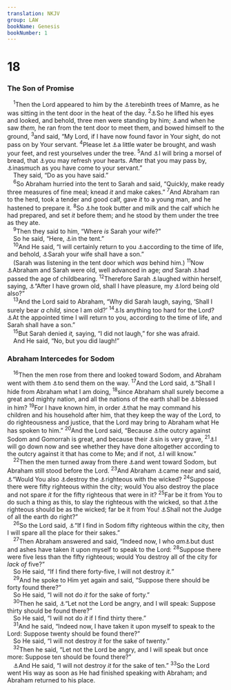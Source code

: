 ```yaml
---
translation: NKJV
group: LAW
bookName: Genesis 
bookNumber: 1
---
```


<div class="title"><h1>18</h1><h3>The Son of Promise</h3></div>
<span class="verse sa_18_1"> <sup>1</sup>Then the Lord appeared to him by the <a data-toggle="tooltip" data-placement="bottom" title="Gen. 13:18; 14:13">⚓</a>terebinth trees of Mamre, as he was sitting in the tent door in the heat of the day. </span>
<span class="verse sa_18_2"><sup>2</sup><a data-toggle="tooltip" data-placement="bottom" title="Gen. 18:16, 22; 32:24; Josh. 5:13; Judg. 13:6–11; Heb. 13:2">⚓</a>So he lifted his eyes and looked, and behold, three men were standing by him; <a data-toggle="tooltip" data-placement="bottom" title="Gen. 19:1; 1 Pet. 4:9">⚓</a>and when he saw <i>them,</i> he ran from the tent door to meet them, and bowed himself to the ground, </span>
<span class="verse sa_18_3"><sup>3</sup>and said, “My Lord, if I have now found favor in Your sight, do not pass on by Your servant. </span>
<span class="verse sa_18_4"><sup>4</sup>Please let <a data-toggle="tooltip" data-placement="bottom" title="Gen. 19:2; 24:32; 43:24">⚓</a>a little water be brought, and wash your feet, and rest yourselves under the tree. </span>
<span class="verse sa_18_5"><sup>5</sup>And <a data-toggle="tooltip" data-placement="bottom" title="Judg. 6:18, 19; 13:15, 16">⚓</a>I will bring a morsel of bread, that <a data-toggle="tooltip" data-placement="bottom" title="Judg. 19:5; Ps. 104:15">⚓</a>you may refresh your hearts. After that you may pass by, <a data-toggle="tooltip" data-placement="bottom" title="Gen. 19:8; 33:10">⚓</a>inasmuch as you have come to your servant.”<br/> They said, “Do as you have said.”<br/></span>
<span class="verse sa_18_6"> <sup>6</sup>So Abraham hurried into the tent to Sarah and said, “Quickly, make ready three measures of fine meal; knead <i>it</i> and make cakes.” </span>
<span class="verse sa_18_7"><sup>7</sup>And Abraham ran to the herd, took a tender and good calf, gave <i>it</i> to a young man, and he hastened to prepare it. </span>
<span class="verse sa_18_8"><sup>8</sup>So <a data-toggle="tooltip" data-placement="bottom" title="Gen. 19:3">⚓</a>he took butter and milk and the calf which he had prepared, and set <i>it</i> before them; and he stood by them under the tree as they ate.<br/></span>
<span class="verse sa_18_9"> <sup>9</sup>Then they said to him, “Where <i>is</i> Sarah your wife?”<br/> So he said, “Here, <a data-toggle="tooltip" data-placement="bottom" title="Gen. 24:67">⚓</a>in the tent.”<br/></span>
<span class="verse sa_18_10"> <sup>10</sup>And He said, “I will certainly return to you <a data-toggle="tooltip" data-placement="bottom" title="2 Kin. 4:16">⚓</a>according to the time of life, and behold, <a data-toggle="tooltip" data-placement="bottom" title="Gen. 17:19, 21; 21:2; Rom. 9:9">⚓</a>Sarah your wife shall have a son.”<br/> (Sarah was listening in the tent door which <i>was</i> behind him.) </span>
<span class="verse sa_18_11"><sup>11</sup>Now <a data-toggle="tooltip" data-placement="bottom" title="Gen. 17:17; Luke 1:18; Rom. 4:19; Heb. 11:11, 12, 19">⚓</a>Abraham and Sarah were old, well advanced in age; <i>and</i> Sarah <a data-toggle="tooltip" data-placement="bottom" title="Gen. 31:35">⚓</a>had passed the age of childbearing. </span>
<span class="verse sa_18_12"><sup>12</sup>Therefore Sarah <a data-toggle="tooltip" data-placement="bottom" title="Gen. 17:17">⚓</a>laughed within herself, saying, <a data-toggle="tooltip" data-placement="bottom" title="Luke 1:18">⚓</a>“After I have grown old, shall I have pleasure, my <a data-toggle="tooltip" data-placement="bottom" title="1 Pet. 3:6">⚓</a>lord being old also?”<br/></span>
<span class="verse sa_18_13"> <sup>13</sup>And the Lord said to Abraham, “Why did Sarah laugh, saying, ‘Shall I surely bear <i>a</i> <i>child,</i> since I am old?’ </span>
<span class="verse sa_18_14"><sup>14</sup><a data-toggle="tooltip" data-placement="bottom" title="Num. 11:23; Jer. 32:17; Zech. 8:6; Matt. 3:9; 19:26; Luke 1:37; Rom. 4:21">⚓</a>Is anything too hard for the Lord? <a data-toggle="tooltip" data-placement="bottom" title="Gen. 17:21; 18:10; 2 Kin. 4:16">⚓</a>At the appointed time I will return to you, according to the time of life, and Sarah shall have a son.”<br/></span>
<span class="verse sa_18_15"> <sup>15</sup>But Sarah denied <i>it,</i> saying, “I did not laugh,” for she was afraid.<br/> And He said, “No, but you did laugh!”<br/></span>
<div class="title"><h3>Abraham Intercedes for Sodom</h3></div>
<span class="verse sa_18_16"> <sup>16</sup>Then the men rose from there and looked toward Sodom, and Abraham went with them <a data-toggle="tooltip" data-placement="bottom" title="Acts 15:3; Rom. 15:24">⚓</a>to send them on the way. </span>
<span class="verse sa_18_17"><sup>17</sup>And the Lord said, <a data-toggle="tooltip" data-placement="bottom" title="Gen. 18:22, 26, 33; Ps. 25:14; Amos 3:7; (John 15:15)">⚓</a>“Shall I hide from Abraham what I am doing, </span>
<span class="verse sa_18_18"><sup>18</sup>since Abraham shall surely become a great and mighty nation, and all the nations of the earth shall be <a data-toggle="tooltip" data-placement="bottom" title="(Gen. 12:3; 22:18); Matt. 1:1; Luke 3:34; (Acts 3:25, 26; Gal. 3:8)">⚓</a>blessed in him? </span>
<span class="verse sa_18_19"><sup>19</sup>For I have known him, in order <a data-toggle="tooltip" data-placement="bottom" title="(Deut. 4:9, 10; 6:6, 7)">⚓</a>that he may command his children and his household after him, that they keep the way of the Lord, to do righteousness and justice, that the Lord may bring to Abraham what He has spoken to him.” </span>
<span class="verse sa_18_20"><sup>20</sup>And the Lord said, “Because <a data-toggle="tooltip" data-placement="bottom" title="Gen. 4:10; 19:13; Ezek. 16:49, 50">⚓</a>the outcry against Sodom and Gomorrah is great, and because their <a data-toggle="tooltip" data-placement="bottom" title="Gen. 13:13">⚓</a>sin is very grave, </span>
<span class="verse sa_18_21"><sup>21</sup><a data-toggle="tooltip" data-placement="bottom" title="Gen. 11:5; Ex. 3:8; Ps. 14:2">⚓</a>I will go down now and see whether they have done altogether according to the outcry against it that has come to Me; and if not, <a data-toggle="tooltip" data-placement="bottom" title="Deut. 8:2; 13:3; Josh. 22:22; Luke 16:15; 2 Cor. 11:11">⚓</a>I will know.”<br/></span>
<span class="verse sa_18_22"> <sup>22</sup>Then the men turned away from there <a data-toggle="tooltip" data-placement="bottom" title="Gen. 18:16; 19:1">⚓</a>and went toward Sodom, but Abraham still stood before the Lord. </span>
<span class="verse sa_18_23"><sup>23</sup>And Abraham <a data-toggle="tooltip" data-placement="bottom" title="(Heb. 10:22)">⚓</a>came near and said, <a data-toggle="tooltip" data-placement="bottom" title="Ex. 23:7; Num. 16:22; 2 Sam. 24:17; Ps. 11:4–7">⚓</a>“Would You also <a data-toggle="tooltip" data-placement="bottom" title="Job 9:22">⚓</a>destroy the <a data-toggle="tooltip" data-placement="bottom" title="Gen. 20:4">⚓</a>righteous with the wicked? </span>
<span class="verse sa_18_24"><sup>24</sup>Suppose there were fifty righteous within the city; would You also destroy the place and not spare <i>it</i> for the fifty righteous that were in it? </span>
<span class="verse sa_18_25"><sup>25</sup>Far be it from You to do such a thing as this, to slay the righteous with the wicked, so that <a data-toggle="tooltip" data-placement="bottom" title="Job 8:20; Is. 3:10, 11">⚓</a>the righteous should be as the wicked; far be it from You! <a data-toggle="tooltip" data-placement="bottom" title="Deut. 1:16, 17; 32:4; Job 8:3, 20; 34:17; Ps. 58:11; 94:2; Is. 3:10, 11; Rom. 3:5, 6">⚓</a>Shall not the Judge of all the earth do right?”<br/></span>
<span class="verse sa_18_26"> <sup>26</sup>So the Lord said, <a data-toggle="tooltip" data-placement="bottom" title="Jer. 5:1; Ezek. 22:30">⚓</a>“If I find in Sodom fifty righteous within the city, then I will spare all the place for their sakes.”<br/></span>
<span class="verse sa_18_27"> <sup>27</sup>Then Abraham answered and said, “Indeed now, I who <i>am</i><a data-toggle="tooltip" data-placement="bottom" title="(Gen. 3:19); Job 4:19; 30:19; 42:6; (1 Cor. 15:47, 48)">⚓</a>but dust and ashes have taken it upon myself to speak to the Lord: </span>
<span class="verse sa_18_28"><sup>28</sup>Suppose there were five less than the fifty righteous; would You destroy all of the city for <i>lack</i> <i>of</i> five?”<br/> So He said, “If I find there forty-five, I will not destroy <i>it.</i>”<br/></span>
<span class="verse sa_18_29"> <sup>29</sup>And he spoke to Him yet again and said, “Suppose there should be forty found there?”<br/> So He said, “I will not do <i>it</i> for the sake of forty.”<br/></span>
<span class="verse sa_18_30"> <sup>30</sup>Then he said, <a data-toggle="tooltip" data-placement="bottom" title="Judg. 6:39">⚓</a>“Let not the Lord be angry, and I will speak: Suppose thirty should be found there?”<br/> So He said, “I will not do <i>it</i> if I find thirty there.”<br/></span>
<span class="verse sa_18_31"> <sup>31</sup>And he said, “Indeed now, I have taken it upon myself to speak to the Lord: Suppose twenty should be found there?”<br/> So He said, “I will not destroy <i>it</i> for the sake of twenty.”<br/></span>
<span class="verse sa_18_32"> <sup>32</sup>Then he said, “Let not the Lord be angry, and I will speak but once more: Suppose ten should be found there?”<br/> <a data-toggle="tooltip" data-placement="bottom" title="James 5:16">⚓</a>And He said, “I will not destroy <i>it</i> for the sake of ten.” </span>
<span class="verse sa_18_33"><sup>33</sup>So the Lord went His way as soon as He had finished speaking with Abraham; and Abraham returned to his place.<br/></span>
